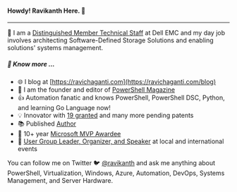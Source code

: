#### Howdy! Ravikanth Here. :pray:
-----
:office: I am a [Distinguished Member Technical Staff](https://www.linkedin.com/in/rchaganti/) at Dell EMC and my day job involves architecting Software-Defined Storage Solutions and enabling solutions' systems management.

##### :newspaper: Know more ...
* :globe_with_meridians: I blog at [https://ravichaganti.com](https://ravichaganti.com/blog)
* :blue_book: I am the founder and editor of [PowerShell Magazine](https://powershellmagazine.com)
* :thumbsup: Automation fanatic and knows PowerShell, PowerShell DSC, Python, and learning Go Language now!
* :bulb:  Innovator with [19 granted](https://patents.justia.com/search?q=Ravikanth+Chaganti) and many more pending patents
* :books: Published [Author](https://www.amazon.com/Ravikanth-Chaganti/e/B00IODG4L4/ref=dp_byline_cont_pop_ebooks_1)
* :tada:  10+ year [Microsoft MVP Awardee](https://mvp.microsoft.com/en-us/PublicProfile/4029023?fullName=Ravikanth%20C)
* :microphone: [User Group Leader, Organizer, and Speaker](https://ravichaganti.com/categories/presentations/) at local and international events

You can follow me on Twitter :bird:  [@ravikanth](https://twitter.com/ravikanth) and ask me anything about PowerShell, Virtualization, Windows, Azure, Automation, DevOps, Systems Management, and Server Hardware.
